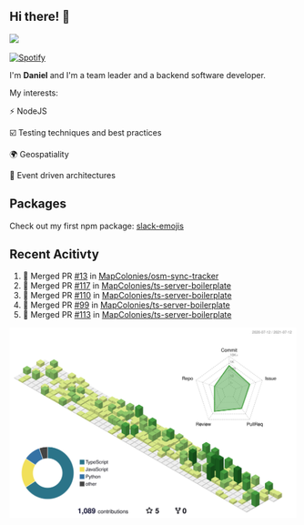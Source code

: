 ## Hi there! 👋

<p>
  <img src="https://github-readme-stats.vercel.app/api?username=syncush&theme=tokyonight">
</p>

[![Spotify](https://novatorem-rust.vercel.app/api/spotify)](https://open.spotify.com/user/syncush)

I'm **Daniel** and I'm a team leader and a backend software developer.

My interests:

⚡ NodeJS

☑️ Testing techniques and best practices

🌍 Geospatiality

🧠 Event driven architectures

## Packages
Check out my first npm package: [slack-emojis](https://www.npmjs.com/package/slack-emojis)

## Recent Acitivty
<!--START_SECTION:activity-->
1. 🎉 Merged PR [#13](https://github.com/MapColonies/osm-sync-tracker/pull/13) in [MapColonies/osm-sync-tracker](https://github.com/MapColonies/osm-sync-tracker)
2. 🎉 Merged PR [#117](https://github.com/MapColonies/ts-server-boilerplate/pull/117) in [MapColonies/ts-server-boilerplate](https://github.com/MapColonies/ts-server-boilerplate)
3. 🎉 Merged PR [#110](https://github.com/MapColonies/ts-server-boilerplate/pull/110) in [MapColonies/ts-server-boilerplate](https://github.com/MapColonies/ts-server-boilerplate)
4. 🎉 Merged PR [#99](https://github.com/MapColonies/ts-server-boilerplate/pull/99) in [MapColonies/ts-server-boilerplate](https://github.com/MapColonies/ts-server-boilerplate)
5. 🎉 Merged PR [#113](https://github.com/MapColonies/ts-server-boilerplate/pull/113) in [MapColonies/ts-server-boilerplate](https://github.com/MapColonies/ts-server-boilerplate)
<!--END_SECTION:activity-->

![contrib](./profile-3d-contrib/profile-green-animate.svg)
